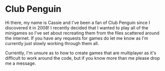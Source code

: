 # Club Penguin
Hi there, my name is Cassie and I've been a fan of Club Penguin since I discovered it in 2008! I recently decided that I wanted to play all of the minigames so I've set about recreating them from the files scattered around the internet. If you have any requests for games do let me know as I'm currently just slowly working through them all.

Currently, I'm unsure as to how to create games that are multiplayer as it's difficult to work around the code, but if you know more than me please drop me a message.

